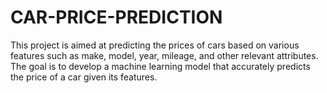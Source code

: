 # CAR-PRICE-PREDICTION
This project is aimed at predicting the prices of cars based on various features such as make, model, year, mileage, and other relevant attributes. The goal is to develop a machine learning model that accurately predicts the price of a car given its features.
